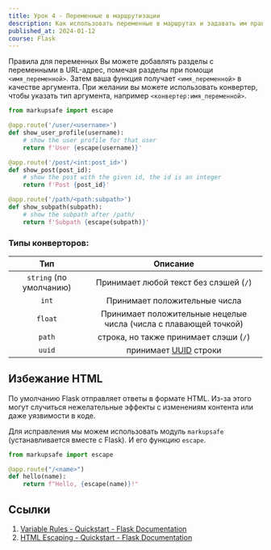```yaml
---
title: Урок 4 - Переменные в маршрутизации
description: Как использовать переменные в маршрутах и задавать им правила
published_at: 2024-01-12
course: Flask
---
```


Правила для переменных
Вы можете добавлять разделы с переменными в URL-адрес, помечая разделы при помощи `<имя_переменной>`. Затем ваша функция получает `<имя_переменной>` в качестве аргумента. При желании вы можете использовать конвертер, чтобы указать тип аргумента, например `<конвертер:имя_переменной>`.

```py
from markupsafe import escape

@app.route('/user/<username>')
def show_user_profile(username):
    # show the user profile for that user
    return f'User {escape(username)}'

@app.route('/post/<int:post_id>')
def show_post(post_id):
    # show the post with the given id, the id is an integer
    return f'Post {post_id}'

@app.route('/path/<path:subpath>')
def show_subpath(subpath):
    # show the subpath after /path/
    return f'Subpath {escape(subpath)}'
```

### Типы конверторов:

|           Тип           |                             Описание                             |
| :---------------------: | :--------------------------------------------------------------: |
| `string` (по умолчанию) |              Принимает любой текст без слэшей (`/`)              |
|          `int`          |                  Принимает положительные числа                   |
|         `float`         | Принимает положительные нецелые числа (числа с плавающей точкой) |
|         `path`          |              строка, но также принимает слэши (`/`)              |
|         `uuid`          |   принимает [UUID](https://ru.wikipedia.org/wiki/UUID) строки    |

## Избежание HTML

По умолчанию Flask отправляет ответы в формате HTML. Из-за этого могут случиться нежелательные эффекты с изменениям контента или даже уязвимости в коде.

Для исправления мы можем использовать модуль `markupsafe` (устанавливается вместе с Flask). И его функцию `escape`.

```py
from markupsafe import escape

@app.route("/<name>")
def hello(name):
    return f"Hello, {escape(name)}!"
```

## Ссылки

1. [Variable Rules - Quickstart - Flask Documentation](https://flask.palletsprojects.com/en/3.0.x/quickstart/#variable-rules)
2. [HTML Escaping - Quickstart - Flask Documentation](https://flask.palletsprojects.com/en/3.0.x/quickstart/#html-escaping)
